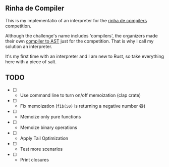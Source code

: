 ## Rinha de Compiler

This is my implementatio of an interpreter for the [rinha de compilers](https://github.com/aripiprazole/rinha-de-compiler) competition.

Although the challenge's name includes 'compilers', the organizers made their own [compiler to AST](https://docs.rs/rinha/latest/rinha/) just for the competition. That is why I call my solution an interpreter.

It's my first time with an interpreter and I am new to Rust, so take everything here with a piece of salt.

## TODO

- [ ] - Use command line to turn on/off memoization (clap crate)
- [ ] - Fix memoization (`fib(50)` is returning a negative number 😅)
- [ ] - Memoize only pure functions
- [ ] - Memoize binary operations
- [ ] - Apply Tail Optimization
- [ ] - Test more scenarios
- [ ] - Print closures
